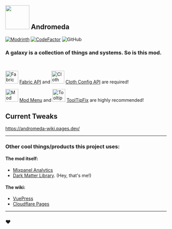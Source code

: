 ## <img src="https://github.com/melontini/andromeda/assets/104443436/f8724c6c-f15b-49ca-9f42-b7ae01d1e64a" width="75" height="75"> Andromeda

[![Modrinth](https://img.shields.io/modrinth/dt/TseYlb0f?logo=modrinth&color=mint)](https://modrinth.com/mod/andromeda)
[![CodeFactor](https://www.codefactor.io/repository/github/melontini/andromeda/badge)](https://www.codefactor.io/repository/github/melontini/andromeda)
![GitHub](https://img.shields.io/github/license/melontini/andromeda)

### A galaxy is a collection of things and systems. So is this mod.

<br/>

<img alt="Fabric API icon" src="https://cdn.modrinth.com/data/P7dR8mSH/icon.png" width="40" height="40"></img> [Fabric API](https://modrinth.com/mod/fabric-api) and <img alt="Cloth Config icon" src="https://cdn.modrinth.com/data/9s6osm5g/icon.png" width="40" height="40"> [Cloth Config API](https://modrinth.com/mod/cloth-config) are required!

<img alt="Mod Menu icon" src="https://cdn.modrinth.com/data/mOgUt4GM/icon.png" width="40" height="40"></img> [Mod Menu](https://modrinth.com/mod/modmenu) and <img alt="TooltipFix icon" src="https://cdn.modrinth.com/data/2RKFTmiB/e2ebd2a3e0b5f30ed8d1084b79c568895a12f656.png" width="40" height="40"> [ToolTipFix](https://modrinth.com/mod/modmenu) are highly recommended!

## Current Tweaks

https://andromeda-wiki.pages.dev/

***

### Other cool things/products this project uses:

#### The mod itself:<br/>
- [Mixpanel Analytics](https://mixpanel.com/home)
- [Dark Matter Library](https://github.com/melontini/dark-matter). (Hey, that's me!)

#### The wiki:<br/>
- [VuePress](https://v2.vuepress.vuejs.org/)
- [Cloudflare Pages](https://pages.cloudflare.com/)

***

### ❤️
